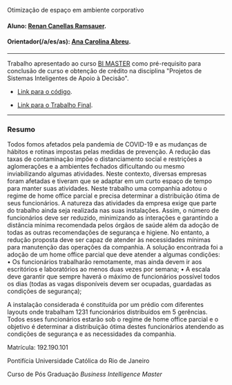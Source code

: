 Otimização de espaço em ambiente corporativo

#### Aluno: [Renan Canellas Ramsauer](https://github.com/Renan-Canellas).
#### Orientador(/a/es/as): [Ana Carolina Abreu](https://github.com/acarolina1612).

---

Trabalho apresentado ao curso [BI MASTER](https://ica.puc-rio.ai/bi-master) como pré-requisito para conclusão de curso e obtenção de crédito na disciplina "Projetos de Sistemas Inteligentes de Apoio à Decisão".

<!-- para os links a seguir, caso os arquivos estejam no mesmo repositório que este README, não há necessidade de incluir o link completo: basta incluir o nome do arquivo, com extensão, que o GitHub completa o link corretamente -->

- [Link para o código](https://github.com/Renan-Canellas/OP/blob/7f0d1755aa9c97f31a8ad95fb1f9205b40287028/Ocupa%C3%A7%C3%A3o_EMPRESAX.xlsx). <!-- caso não aplicável, remover esta linha -->

- [Link para o Trabalho Final](https://github.com/Renan-Canellas/OP/blob/main/Otimiza%C3%A7%C3%A3o%20de%20espa%C3%A7o.pdf). <!-- caso não aplicável, remover esta linha -->


---

### Resumo

<!-- trocar o texto abaixo pelo resumo do trabalho, em português -->

Todos fomos afetados pela pandemia de COVID-19 e as mudanças de hábitos e rotinas impostas pelas medidas de prevenção. A redução das taxas de contaminação impõe o distanciamento social e restrições a aglomerações e a ambientes fechados dificultando ou mesmo inviabilizando algumas atividades. Neste contexto, diversas empresas foram afetadas e tiveram que se adaptar em um curto espaço de tempo para manter suas atividades. Neste trabalho uma companhia adotou o regime de home office parcial e precisa determinar a distribuição ótima de seus funcionários. 
A natureza das atividades da empresa exige que parte do trabalho ainda seja realizada nas suas instalações. Assim, o número de funcionários deve ser reduzido, minimizando as interações e garantindo a distância mínima recomendada pelos órgãos de saúde além da adoção de todas as outras recomendações de segurança e higiene. No entanto, a redução proposta deve ser capaz de atender às necessidades mínimas para manutenção das operações da companhia. 
A solução encontrada foi a adoção de um home office parcial que deve atender a algumas condições:
•	Os funcionários trabalharão remotamente, mas ainda devem ir aos escritórios e laboratórios ao menos duas vezes por semana;
•	A escala deve garantir que sempre haverá o máximo de funcionários possível todos os dias (todas as vagas disponíveis devem ser ocupadas, guardadas as condições de segurança);

A instalação considerada é constituída por um prédio com diferentes layouts onde trabalham 1231 funcionários distribuídos em 5 gerências.
Todos esses funcionários estarão sob o regime de home office parcial e o objetivo é determinar a distribuição ótima destes funcionários atendendo as condições de segurança e as necessidades da companhia.



Matrícula: 192.190.101

Pontifícia Universidade Católica do Rio de Janeiro

Curso de Pós Graduação *Business Intelligence Master*

